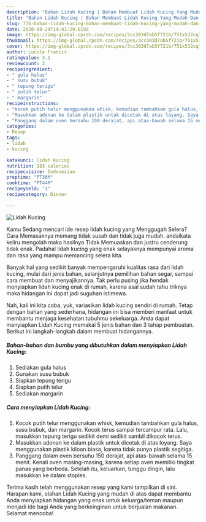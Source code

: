 ```yaml
---
description: "Bahan Lidah Kucing | Bahan Membuat Lidah Kucing Yang Mudah Dan Praktis"
title: "Bahan Lidah Kucing | Bahan Membuat Lidah Kucing Yang Mudah Dan Praktis"
slug: 776-bahan-lidah-kucing-bahan-membuat-lidah-kucing-yang-mudah-dan-praktis
date: 2020-08-24T14:41:29.019Z
image: https://img-global.cpcdn.com/recipes/3cc303d7ab5f721b/751x532cq70/lidah-kucing-foto-resep-utama.jpg
thumbnail: https://img-global.cpcdn.com/recipes/3cc303d7ab5f721b/751x532cq70/lidah-kucing-foto-resep-utama.jpg
cover: https://img-global.cpcdn.com/recipes/3cc303d7ab5f721b/751x532cq70/lidah-kucing-foto-resep-utama.jpg
author: Lucile Francis
ratingvalue: 3.1
reviewcount: 3
recipeingredient:
- " gula halus"
- " susu bubuk"
- " tepung terigu"
- " putih telur"
- " margarin"
recipeinstructions:
- "Kocok putih telur menggunakan whisk, kemudian tambahkan gula halus, susu bubuk, dan margarin. Kocok terus sampai tercampur rata. Lalu, masukkan tepung terigu sedikit demi sedikit sambil dikocok terus."
- "Masukkan adonan ke dalam plastik untuk dicetak di atas loyang. Saya menggunakan plastik kiloan biasa, karena tidak punya plastik segitiga."
- "Panggang dalam oven bersuhu 150 derajat, api atas-bawah selama 15 menit. Kenali oven masing-masing, karena setiap oven memiliki tingkat panas yang berbeda. Setelah itu, keluarkan, tunggu dingin, lalu masukkan ke dalam stoples."
categories:
- Resep
tags:
- lidah
- kucing

katakunci: lidah kucing 
nutrition: 183 calories
recipecuisine: Indonesian
preptime: "PT36M"
cooktime: "PT44M"
recipeyield: "3"
recipecategory: Dinner

---
```



![Lidah Kucing](https://img-global.cpcdn.com/recipes/3cc303d7ab5f721b/751x532cq70/lidah-kucing-foto-resep-utama.jpg)

Kamu Sedang mencari ide resep lidah kucing yang Menggugah Selera? Cara Memasaknya memang tidak susah dan tidak juga mudah. andaikata keliru mengolah maka hasilnya Tidak Memuaskan dan justru cenderung tidak enak. Padahal lidah kucing yang enak selayaknya mempunyai aroma dan rasa yang mampu memancing selera kita.

Banyak hal yang sedikit banyak mempengaruhi kualitas rasa dari lidah kucing, mulai dari jenis bahan, selanjutnya pemilihan bahan segar, sampai cara membuat dan menyajikannya. Tak perlu pusing jika hendak menyiapkan lidah kucing enak di rumah, karena asal sudah tahu triknya maka hidangan ini dapat jadi suguhan istimewa.




Nah, kali ini kita coba, yuk, variasikan lidah kucing sendiri di rumah. Tetap dengan bahan yang sederhana, hidangan ini bisa memberi manfaat untuk membantu menjaga kesehatan tubuhmu sekeluarga. Anda dapat menyiapkan Lidah Kucing memakai 5 jenis bahan dan 3 tahap pembuatan. Berikut ini langkah-langkah dalam membuat hidangannya.

<!--inarticleads1-->

##### Bahan-bahan dan bumbu yang dibutuhkan dalam menyiapkan Lidah Kucing:

1. Sediakan  gula halus
1. Gunakan  susu bubuk
1. Siapkan  tepung terigu
1. Siapkan  putih telur
1. Sediakan  margarin




<!--inarticleads2-->

##### Cara menyiapkan Lidah Kucing:

1. Kocok putih telur menggunakan whisk, kemudian tambahkan gula halus, susu bubuk, dan margarin. Kocok terus sampai tercampur rata. Lalu, masukkan tepung terigu sedikit demi sedikit sambil dikocok terus.
1. Masukkan adonan ke dalam plastik untuk dicetak di atas loyang. Saya menggunakan plastik kiloan biasa, karena tidak punya plastik segitiga.
1. Panggang dalam oven bersuhu 150 derajat, api atas-bawah selama 15 menit. Kenali oven masing-masing, karena setiap oven memiliki tingkat panas yang berbeda. Setelah itu, keluarkan, tunggu dingin, lalu masukkan ke dalam stoples.




Terima kasih telah menggunakan resep yang kami tampilkan di sini. Harapan kami, olahan Lidah Kucing yang mudah di atas dapat membantu Anda menyiapkan hidangan yang enak untuk keluarga/teman maupun menjadi ide bagi Anda yang berkeinginan untuk berjualan makanan. Selamat mencoba!

